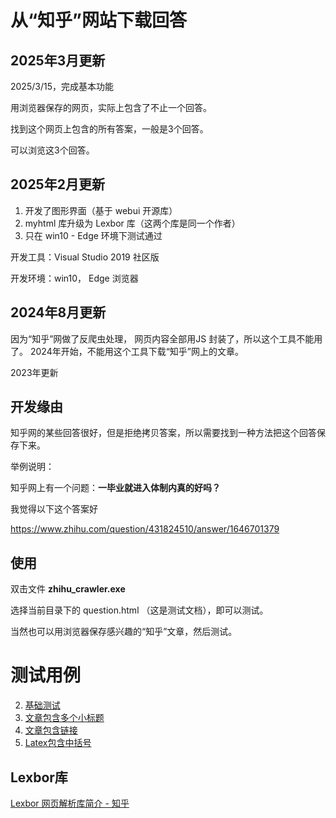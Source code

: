 # 从“知乎”网站下载回答



## 2025年3月更新

2025/3/15，完成基本功能

用浏览器保存的网页，实际上包含了不止一个回答。

找到这个网页上包含的所有答案，一般是3个回答。

可以浏览这3个回答。



## 2025年2月更新

1. 开发了图形界面（基于 webui 开源库）
2. myhtml 库升级为 Lexbor 库（这两个库是同一个作者）
3. 只在 win10 - Edge 环境下测试通过



开发工具：Visual Studio 2019 社区版

开发环境：win10， Edge 浏览器



## 2024年8月更新

因为“知乎”网做了反爬虫处理，
网页内容全部用JS 封装了，所以这个工具不能用了。
2024年开始，不能用这个工具下载“知乎”网上的文章。

2023年更新

## 开发缘由

知乎网的某些回答很好，但是拒绝拷贝答案，所以需要找到一种方法把这个回答保存下来。

举例说明：

知乎网上有一个问题：**一毕业就进入体制内真的好吗？**

我觉得以下这个答案好

https://www.zhihu.com/question/431824510/answer/1646701379

## 使用

双击文件 **zhihu_crawler.exe**

选择当前目录下的 question.html （这是测试文档），即可以测试。

当然也可以用浏览器保存感兴趣的“知乎”文章，然后测试。



# 测试用例

2. [基础测试](https://www.zhihu.com/question/431824510/answer/1646701379)
2. [文章包含多个小标题](https://www.zhihu.com/question/10723450802/answer/88265212826)
2. [文章包含链接](https://www.zhihu.com/question/505806181/answer/2270814119)
2. [Latex包含中括号 ](https://www.zhihu.com/question/509447730/answer/2296395900)



## Lexbor库

[Lexbor 网页解析库简介 - 知乎](https://zhuanlan.zhihu.com/p/26952358688)

